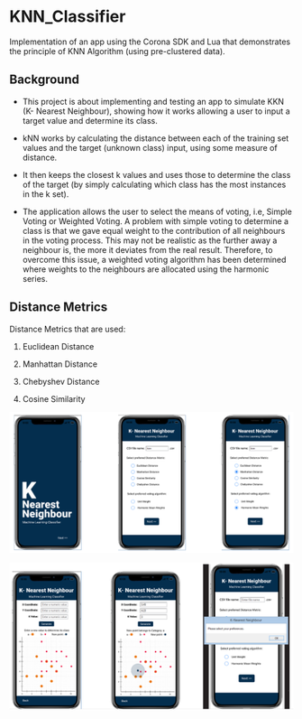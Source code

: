 # KNN_Classifier
Implementation of an app using the Corona SDK and Lua that demonstrates the principle of KNN Algorithm (using pre-clustered data).

## Background

* This project is about implementing and testing an app to simulate KKN (K- Nearest Neighbour), showing how it works allowing a user to input a target value and determine its class.

* kNN works by calculating the distance between each of the training set values and the target (unknown class) input, using some measure of distance.

* It then keeps the closest k values and uses those to determine the class of the target (by simply calculating which class has the most instances in the k set). 

* The application allows the user to select the means of voting, i.e, Simple Voting or Weighted Voting. A problem with simple voting to determine a class is that we gave equal weight to the contribution of all neighbours in the voting process.  This may not be realistic as the further away a neighbour is, the more it deviates from the real result. Therefore, to overcome this issue, a weighted voting algorithm has been determined where weights to the neighbours are allocated using the harmonic series.
  
## Distance Metrics

Distance Metrics that are used:

1. Euclidean Distance

1. Manhattan Distance

1. Chebyshev Distance

1. Cosine Similarity  

![](https://github.com/thisaldesilva/KNN_Classifier/blob/master/ss1.PNG)

![](https://github.com/thisaldesilva/KNN_Classifier/blob/master/ss2.PNG)
